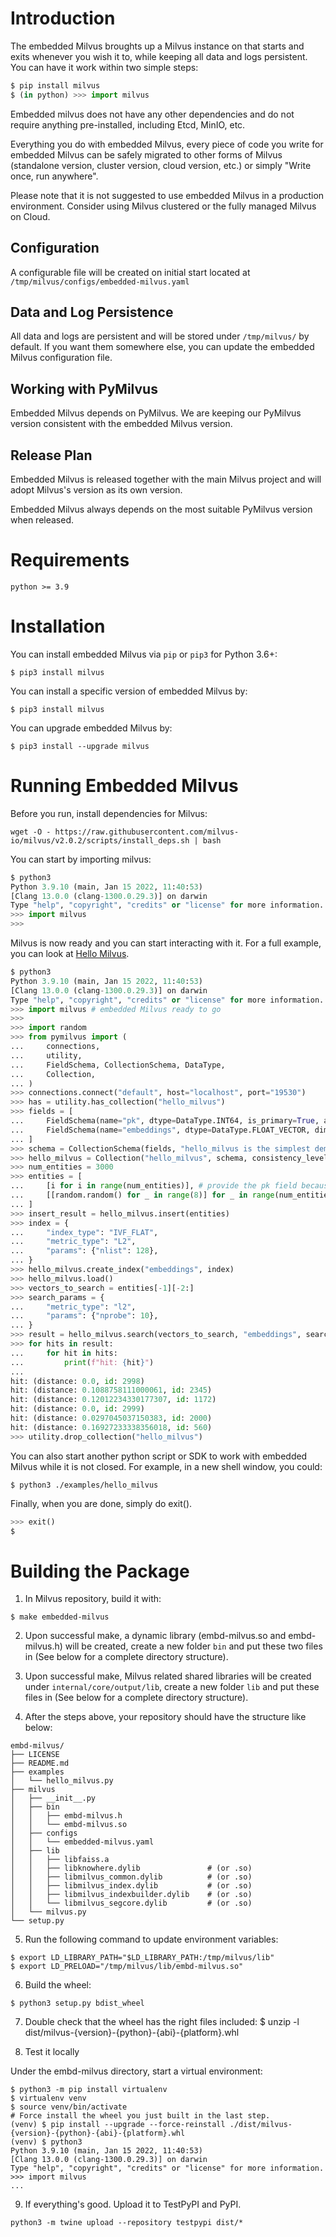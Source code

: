 # Introduction

The embedded Milvus broughts up a Milvus instance on that starts and exits whenever you wish it to, while keeping all data and logs persistent. You can have it work within two simple steps:

```python
$ pip install milvus
$ (in python) >>> import milvus
```

Embedded milvus does not have any other dependencies and do not require anything pre-installed, including Etcd, MinIO, etc.

Everything you do with embedded Milvus, every piece of code you write for embedded Milvus can be safely migrated to other forms of Milvus (standalone version, cluster version, cloud version, etc.) or simply "Write once, run anywhere".

Please note that it is not suggested to use embedded Milvus in a production environment. Consider using Milvus clustered or the fully managed Milvus on Cloud. 

## Configuration

A configurable file will be created on initial start located at `/tmp/milvus/configs/embedded-milvus.yaml`

## Data and Log Persistence

All data and logs are persistent and will be stored under `/tmp/milvus/` by default. If you want them somewhere else, you can update the embedded Milvus configuration file.

## Working with PyMilvus

Embedded Milvus depends on PyMilvus. We are keeping our PyMilvus version consistent with the embedded Milvus version.

## Release Plan

Embedded Milvus is released together with the main Milvus project and will adopt Milvus's version as its own version.

Embedded Milvus always depends on the most suitable PyMilvus version when released.

# Requirements

```shell
python >= 3.9
```

# Installation

You can install embedded Milvus via `pip` or `pip3` for Python 3.6+:

```shell
$ pip3 install milvus
```

You can install a specific version of embedded Milvus by:

```shell
$ pip3 install milvus
```

You can upgrade embedded Milvus by:

```shell
$ pip3 install --upgrade milvus
```

# Running Embedded Milvus

Before you run, install dependencies for Milvus:
```shell
wget -O - https://raw.githubusercontent.com/milvus-io/milvus/v2.0.2/scripts/install_deps.sh | bash
```

You can start by importing milvus:

```python
$ python3
Python 3.9.10 (main, Jan 15 2022, 11:40:53)
[Clang 13.0.0 (clang-1300.0.29.3)] on darwin
Type "help", "copyright", "credits" or "license" for more information.
>>> import milvus
>>>
```

Milvus is now ready and you can start interacting with it. For a full example, you can look at [Hello Milvus](https://milvus.io/docs/v2.0.0/example_code.md).

```python
$ python3
Python 3.9.10 (main, Jan 15 2022, 11:40:53)
[Clang 13.0.0 (clang-1300.0.29.3)] on darwin
Type "help", "copyright", "credits" or "license" for more information.
>>> import milvus # embedded Milvus ready to go
>>>
>>> import random
>>> from pymilvus import (
...     connections,
...     utility,
...     FieldSchema, CollectionSchema, DataType,
...     Collection,
... )
>>> connections.connect("default", host="localhost", port="19530")
>>> has = utility.has_collection("hello_milvus")
>>> fields = [
...     FieldSchema(name="pk", dtype=DataType.INT64, is_primary=True, auto_id=False),
...     FieldSchema(name="embeddings", dtype=DataType.FLOAT_VECTOR, dim=8)
... ]
>>> schema = CollectionSchema(fields, "hello_milvus is the simplest demo to introduce the APIs")
>>> hello_milvus = Collection("hello_milvus", schema, consistency_level="Strong")
>>> num_entities = 3000
>>> entities = [
...     [i for i in range(num_entities)], # provide the pk field because `auto_id` is set to False
...     [[random.random() for _ in range(8)] for _ in range(num_entities)],  # field embeddings
... ]
>>> insert_result = hello_milvus.insert(entities)
>>> index = {
...     "index_type": "IVF_FLAT",
...     "metric_type": "L2",
...     "params": {"nlist": 128},
... }
>>> hello_milvus.create_index("embeddings", index)
>>> hello_milvus.load()
>>> vectors_to_search = entities[-1][-2:]
>>> search_params = {
...     "metric_type": "l2",
...     "params": {"nprobe": 10},
... }
>>> result = hello_milvus.search(vectors_to_search, "embeddings", search_params, limit=3)
>>> for hits in result:
...     for hit in hits:
...         print(f"hit: {hit}")
...
hit: (distance: 0.0, id: 2998)
hit: (distance: 0.1088758111000061, id: 2345)
hit: (distance: 0.12012234330177307, id: 1172)
hit: (distance: 0.0, id: 2999)
hit: (distance: 0.0297045037150383, id: 2000)
hit: (distance: 0.16927233338356018, id: 560)
>>> utility.drop_collection("hello_milvus")
```

You can also start another python script or SDK to work with embedded Milvus while it is not closed. For example, in a new shell window, you could:

```shell
$ python3 ./examples/hello_milvus
```

Finally, when you are done, simply do exit().

```python
>>> exit()
$ 
```

# Building the Package

1. In Milvus repository, build it with:
```shell
$ make embedded-milvus
```

2. Upon successful make, a dynamic library (embd-milvus.so and embd-milvus.h) will be created, create a new folder `bin` and put these two files in (See below for a complete directory structure). 

3. Upon successful make, Milvus related shared libraries will be created under `internal/core/output/lib`, create a new folder `lib` and put these files in (See below for a complete directory structure).

4. After the steps above, your repository should have the structure like below:
```shell
embd-milvus/
├── LICENSE
├── README.md
├── examples
│   └── hello_milvus.py
├── milvus
│   ├── __init__.py
│   ├── bin
│   │   ├── embd-milvus.h
│   │   └── embd-milvus.so
│   ├── configs
│   │   └── embedded-milvus.yaml
│   ├── lib
│   │   ├── libfaiss.a
│   │   ├── libknowhere.dylib               # (or .so)
│   │   ├── libmilvus_common.dylib          # (or .so)
│   │   ├── libmilvus_index.dylib           # (or .so)
│   │   ├── libmilvus_indexbuilder.dylib    # (or .so)
│   │   └── libmilvus_segcore.dylib         # (or .so)
│   └── milvus.py
└── setup.py
```

5. Run the following command to update environment variables:
```shell
$ export LD_LIBRARY_PATH="$LD_LIBRARY_PATH:/tmp/milvus/lib"
$ export LD_PRELOAD="/tmp/milvus/lib/embd-milvus.so"
```

6. Build the wheel:
```shell
$ python3 setup.py bdist_wheel
```

7. Double check that the wheel has the right files included:
$ unzip -l dist/milvus-{version}-{python}-{abi}-{platform}.whl


8. Test it locally

Under the embd-milvus directory, start a virtual environment:

```shell
$ python3 -m pip install virtualenv
$ virtualenv venv
$ source venv/bin/activate
# Force install the wheel you just built in the last step.
(venv) $ pip install --upgrade --force-reinstall ./dist/milvus-{version}-{python}-{abi}-{platform}.whl
(venv) $ python3
Python 3.9.10 (main, Jan 15 2022, 11:40:53)
[Clang 13.0.0 (clang-1300.0.29.3)] on darwin
Type "help", "copyright", "credits" or "license" for more information.
>>> import milvus
...
```

9. If everything's good. Upload it to TestPyPI and PyPI.
```shell
python3 -m twine upload --repository testpypi dist/*
```
